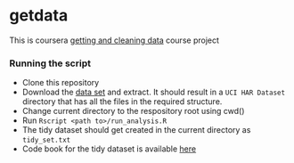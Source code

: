 getdata
=======

This is coursera [getting and cleaning data](https://class.coursera.org/getdata-005) course project

### Running the script

- Clone this repository
- Download the [data set](https://d396qusza40orc.cloudfront.net/getdata%2Fprojectfiles%2FUCI%20HAR%20Dataset.zip) and extract. It should result in a `UCI HAR Dataset` directory that has all the files in the required structure.
- Change current directory to the respository root using cwd()
- Run `Rscript <path to>/run_analysis.R`
- The tidy dataset should get created in the current directory as `tidy_set.txt`
- Code book for the tidy dataset is available [here](CodeBook.md)
